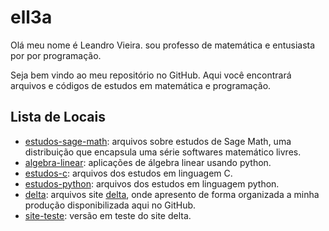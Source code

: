 # ell3a

Olá meu nome é Leandro Vieira. sou professo de matemática e entusiasta por por programação. 

Seja bem vindo ao meu repositório no GitHub. Aqui você encontrará arquivos e códigos de estudos em matemática e programação.

## Lista de Locais

* [estudos-sage-math](https://github.com/ell3a/estudos-sage-math): arquivos sobre estudos de Sage Math, uma distribuição que encapsula uma série softwares matemático livres.
* [algebra-linear](https://github.com/ell3a/algebra-linear): aplicações de álgebra linear usando python.
* [estudos-c](https://github.com/ell3a/estudos-c): arquivos dos estudos em linguagem C.
* [estudos-python](https://github.com/ell3a/estudos-python): arquivos dos estudos em linguagem python.
* [delta](https://github.com/ell3a/delta): arquivos site [delta](https://ell3a.github.io/delta/), onde apresento de forma organizada a minha produção disponibilizada aqui no GitHub.
* [site-teste](https://github.com/ell3a/site-teste): versão em teste do site delta.

